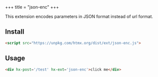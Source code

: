 +++
title = "json-enc"
+++

This extension encodes parameters in JSON format instead of url format.

## Install

```html
<script src="https://unpkg.com/htmx.org/dist/ext/json-enc.js">
```

## Usage

```html
<div hx-post='/test' hx-ext='json-enc'>click me</div>
```

